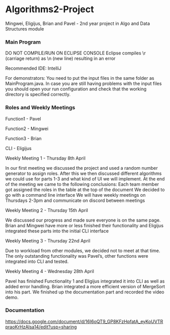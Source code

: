 # Algorithms2-Project

Mingwei, Eligijus, Brian and Pavel - 2nd year project in Algo and Data Structures module


### Main Program
 DO NOT COMPILE/RUN ON ECLIPSE CONSOLE
 Eclipse compiles \r (carriage return) as \n (new line) resulting in an error
 
 Recommended IDE: IntelliJ
 
 
 For demonstrators: You need to put the input files in the same folder as MainProgram.java. In case you are still having problems with the input files you should open 
 your run configuration and check that the working directory is specified correctly.

 
 ### Roles and Weekly Meetings
 Function1 - Pavel
 
 Function2 - Mingwei
 
 Function3 - Brian
 
 CLI - Eligijus

Weekly Meeting 1 - Thursday 8th April

In our first meeting we discussed the project and used a random number generator to assign roles. After this we then discussed different algorithms we could use for parts 1-3 and what kind of UI we will implement. At the end of the meeting we came to the following conclusions:
Each team member got assigned the roles in the table at the top of the document
We decided to go with a command line interface
We will have weekly meetings on Thursdays 2-3pm and communicate on discord between meetings

Weekly Meeting 2 - Thursday 15th April

We discussed our progress and made sure everyone is on the same page. Brian and Mingwei have more or less finished their functionality and Eligijus integrated these parts into the initial CLI interface

Weekly Meeting 3 - Thursday 22nd April

Due to workload from other modules, we decided not to meet at that time. The only outstanding functionality was Pavel’s, other functions were integrated into CLI and tested. 

Weekly Meeting 4 - Wednesday 28th April

Pavel has finished Functionality 1 and Eligijus integrated it into CLI as well as added error handling. Brian integrated a more efficient version of MergeSort into his part. We finished up the documentation part and recorded the video demo. 

 ### Documentation
 https://docs.google.com/document/d/16I6oQT9_GP8KFzHpfatA_eyKoUVTRpraoKrHzAlsa14/edit?usp=sharing
  
 

